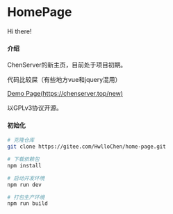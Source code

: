 # HomePage

Hi there!

#### 介绍
ChenServer的新主页，目前处于项目初期。

代码比较屎（有些地方vue和jquery混用）

[Demo Page(https://chenserver.top/new)](https://chenserver.top/new)

以GPLv3协议开源。

#### 初始化

```bash
# 克隆仓库
git clone https://gitee.com/HwlloChen/home-page.git

# 下载依赖包
npm install

# 启动开发环境
npm run dev

# 打包生产环境
npm run build

```


